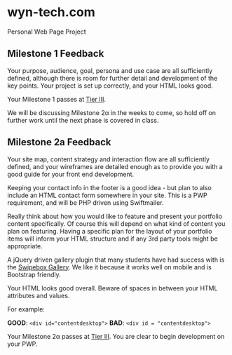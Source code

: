 # wyn-tech.com
Personal Web Page Project

## Milestone 1 Feedback 
Your purpose, audience, goal, persona and use case are all sufficiently defined, although there is room for further detail and development of the key points. Your project is set up correctly, and your HTML looks good. 

Your Milestone 1 passes at [Tier III](https://bootcamp-coders.cnm.edu/projects/personal/rubric/).

We will be discussing Milestone 2&alpha; in the weeks to come, so hold off on further work until the next phase is covered in class.

## Milestone 2a Feedback
Your site map, content strategy and interaction flow are all sufficiently defined, and your wireframes are detailed enough as to provide you with a good guide for your front end development.

Keeping your contact info in the footer is a good idea - but plan to also include an HTML contact form somewhere in your site. This is a PWP requirement, and will be PHP driven using Swiftmailer.

Really think about how you would like to feature and present your portfolio content specifically. Of course this will depend on what kind of content you plan on featuring. Having a specific plan for the layout of your portfolio items  will inform your HTML structure and if any 3rd party tools might be appropriate.

A jQuery driven gallery plugin that many students have had success with is the [Swipebox Gallery](http://brutaldesign.github.io/swipebox/). We like it because  it works well on mobile and is Bootstrap friendly.

Your HTML looks good overall. Beware of spaces in between your HTML attributes and values. 

For example: 

**GOOD**: `<div id="contentdesktop">` **BAD**: `<div id = "contentdesktop">`

Your Milestone 2&alpha; passes at [Tier III](https://bootcamp-coders.cnm.edu/projects/personal/rubric/). You are clear to begin development on your PWP.
